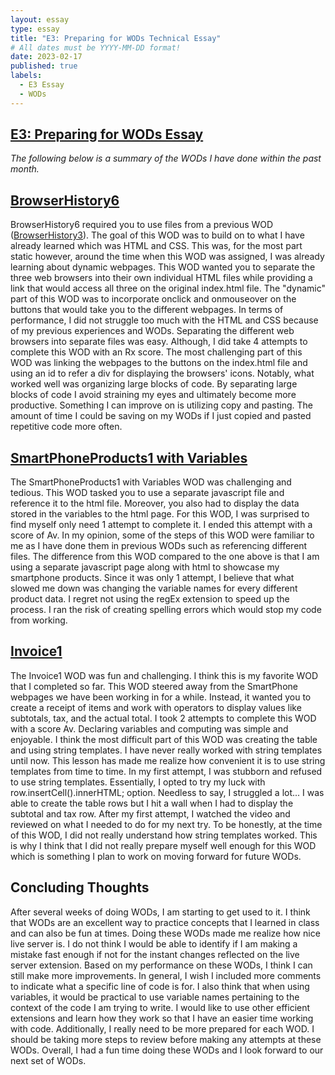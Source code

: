 ```yaml
---
layout: essay
type: essay
title: "E3: Preparing for WODs Technical Essay"
# All dates must be YYYY-MM-DD format!
date: 2023-02-17
published: true
labels:
  - E3 Essay
  - WODs
---
```


## [E3: Preparing for WODs Essay](https://dport96.github.io/ITM352/morea/060.expressions-operators/experience-preparing-for-WOD.html)
*The following below is a summary of the WODs I have done within the past month.*

## [BrowserHistory6](https://dport96.github.io/ITM352/morea/040.dynamic-web-pages/experience-browserhistory6.html)

BrowserHistory6 required you to use files from a previous WOD ([BrowserHistory3](https://dport96.github.io/ITM352/morea/030.ui-basics/experience-browserhistory3.html)). The goal of this WOD was to build on to what I have already learned which was HTML and CSS. This was, for the most part static however, around the time when this WOD was assigned, I was already learning about dynamic webpages. This WOD wanted you to separate the three web browsers into their own individual HTML files while providing a link that would access all three on the original index.html file. The "dynamic" part of this WOD was to incorporate onclick and onmouseover on the buttons that would take you to the different webpages. In terms of performance, I did not struggle too much with the HTML and CSS because of my previous experiences and WODs. Separating the different web browsers into separate files was easy. Although, I did take 4 attempts to complete this WOD with an Rx score. The most challenging part of this WOD was linking the webpages to the buttons on the index.html file and using an id to refer a div for displaying the browsers' icons. Notably, what worked well was organizing large blocks of code. By separating large blocks of code I avoid straining my eyes and ultimately become more productive. Something I can improve on is utilizing copy and pasting. The amount of time I could be saving on my WODs if I just copied and pasted repetitive code more often.

## [SmartPhoneProducts1 with Variables](https://dport96.github.io/ITM352/morea/050.variables_data_types/experience-SmartPhoneProducts1_variables.html)

The SmartPhoneProducts1 with Variables WOD was challenging and tedious. This WOD tasked you to use a separate javascript file and reference it to the html file. Moreover, you also had to display the data stored in the variables to the html page. For this WOD, I was surprised to find myself only need 1 attempt to complete it. I ended this attempt with a score of Av. In my opinion, some of the steps of this WOD were familiar to me as I have done them in previous WODs such as referencing different files. The difference from this WOD compared to the one above is that I am using a separate javascript page along with html to showcase my smartphone products. Since it was only 1 attempt, I believe that what slowed me down was changing the variable names for every different product data. I regret not using the regEx extension to speed up the process. I ran the risk of creating spelling errors which would stop my code from working.

## [Invoice1](https://dport96.github.io/ITM352/morea/060.expressions-operators/experience-invoice1.html)

The Invoice1 WOD was fun and challenging. I think this is my favorite WOD that I completed so far. This WOD steered away from the SmartPhone webpages we have been working in for a while. Instead, it wanted you to create a receipt of items and work with operators to display values like subtotals, tax, and the actual total. I took 2 attempts to complete this WOD with a score Av. Declaring variables and computing was simple and enjoyable. I think the most difficult part of this WOD was creating the table and using string templates. I have never really worked with string templates until now. This lesson has made me realize how convenient it is to use string templates from time to time. In my first attempt, I was stubborn and refused to use string templates. Essentially, I opted to try my luck with row.insertCell().innerHTML; option. Needless to say, I struggled a lot... I was able to create the table rows but I hit a wall when I had to display the subtotal and tax row. After my first attempt, I watched the video and reviewed on what I needed to do for my next try. To be honestly, at the time of this WOD, I did not really understand how string templates worked. This is why I think that I did not really prepare myself well enough for this WOD which is something I plan to work on moving forward for future WODs.

## Concluding Thoughts

After several weeks of doing WODs, I am starting to get used to it. I think that WODs are an excellent way to practice concepts that I learned in class and can also be fun at times. Doing these WODs made me realize how nice live server is. I do not think I would be able to identify if I am making a mistake fast enough if not for the instant changes reflected on the live server extension. Based on my performance on these WODs, I think I can still make more improvements. In general, I wish I included more comments to indicate what a specific line of code is for. I also think that when using variables, it would be practical to use variable names pertaining to the context of the code I am trying to write. I would like to use other efficient extensions and learn how they work so that I have an easier time working with code. Additionally, I really need to be more prepared for each WOD. I should be taking more steps to review before making any attempts at these WODs. Overall, I had a fun time doing these WODs and I look forward to our next set of WODs.
